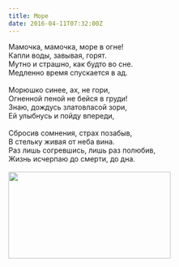 ```yaml
---
title: Море
date: 2016-04-11T07:32:00Z
---
```


Мамочка, мамочка, море в огне!<br />
Капли воды, завывая, горят.<br />
Мутно и страшно, как будто во сне.<br />
Медленно время спускается в ад.<br />
<br />
Морюшко синее, ах, не гори,<br />
Огненной пеной не бейся в груди!<br />
Знаю, дождусь златовласой зори,<br />
Ей улыбнусь и пойду впереди,<br />
<br />
Сбросив сомнения, страх позабыв,<br />
В стельку живая от неба вина.<br />
Раз лишь согревшись, лишь раз полюбив,<br />
Жизнь исчерпаю до смерти, до дна.<br />
<br />
<img border="0" height="171" src="https://2.bp.blogspot.com/-HhA-8W9Zkec/VwtUZFw1vNI/AAAAAAAABTI/ECRR3mOOhWU6iMjkgoQ35fIizZs-RtmXQ/s320/65b06aed7e3f6627dd9d2f121d6171cc_109314.jpg" width="320" />